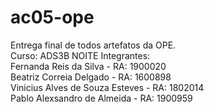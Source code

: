 # ac05-ope
Entrega final de todos artefatos da OPE.  
Curso: ADS3B NOITE
Integrantes:  
Fernanda Reis da Silva - RA: 1900020  
Beatriz Correia Delgado - RA: 1600898  
Vinicius Alves de Souza Esteves - RA: 1802014  
Pablo Alexsandro de Almeida - RA: 1900959  
